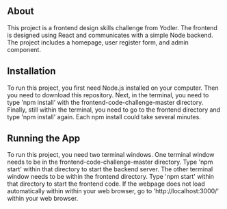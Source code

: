 ## About

This project is a frontend design skills challenge from Yodler. The frontend is designed
using React and communicates with a simple Node backend. The project includes a homepage,
user register form, and admin component.

## Installation

To run this project, you first need Node.js installed on your computer. Then you need to
download this repository. Next, in the terminal, you need to type 'npm install' with the
frontend-code-challenge-master directory. Finally, still within the terminal, you need to
go to the frontend directory and type 'npm install' again. Each npm install could take
several minutes.

## Running the App

To run this project, you need two terminal windows. One terminal window needs to be in the
frontend-code-challenge-master directory. Type 'npm start' within that directory to start
the backend server. The other terminal window needs to be within the frontend directory.
Type 'npm start' within that directory to start the frontend code. If the webpage does not
load automatically within within your web browser, go to 'http://localhost:3000/' within
your web browser.